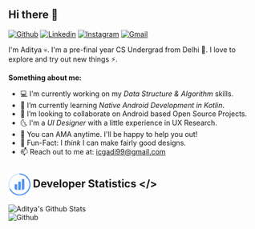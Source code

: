 ## Hi there 👋 
[![Github](https://img.shields.io/badge/-Github-000?style=flat&logo=Github&logoColor=white)](https://github.com/ydasc815)
[![Linkedin](https://img.shields.io/badge/-LinkedIn-blue?style=flat&logo=Linkedin&logoColor=white)](https://www.linkedin.com/in/ydasc815/)
[![Instagram](https://img.shields.io/badge/-Instagram-c13584?style=flat&labelColor=c13584&logo=instagram&logoColor=white)](https://www.instagram.com/this.is.adiii)
[![Gmail](https://img.shields.io/badge/-Gmail-c14438?style=flat&logo=Gmail&logoColor=white)](mailto:icgadi99@gmail.com)

I'm Aditya 💀. I'm a pre-final year CS Undergrad from Delhi 🐣. I love to explore and try out new things ⚡.

**Something about me:**
- 💻 I’m currently working on my *Data Structure & Algorithm* skills.
- 🌱 I’m currently learning *Native Android Development in Kotlin*.
- 👯 I’m looking to collaborate on Android based Open Source Projects.
- 🌜 I'm a *UI Designer* with a little experience in UX Research.
- 💬 You can AMA anytime. I'll be happy to help you out!
- 😬 Fun-Fact: I *think* I can make fairly good designs.
- 📫 Reach out to me at: icgadi99@gmail.com

## <img height="44dp" src="https://github.com/ydasc815/ydasc815/blob/master/stats.svg" align="center"/> Developer Statistics </>

![Aditya's Github Stats](https://github-readme-stats.vercel.app/api?username=ydasc815&show_icons=true&theme=buefy&count_private="true"&card_width="50%"&hide=issues,stars)
<img width="100%" height="240dp" align="right" alt="Github" src="https://raw.githubusercontent.com/onimur/.github/master/.resources/git-header.svg" />

